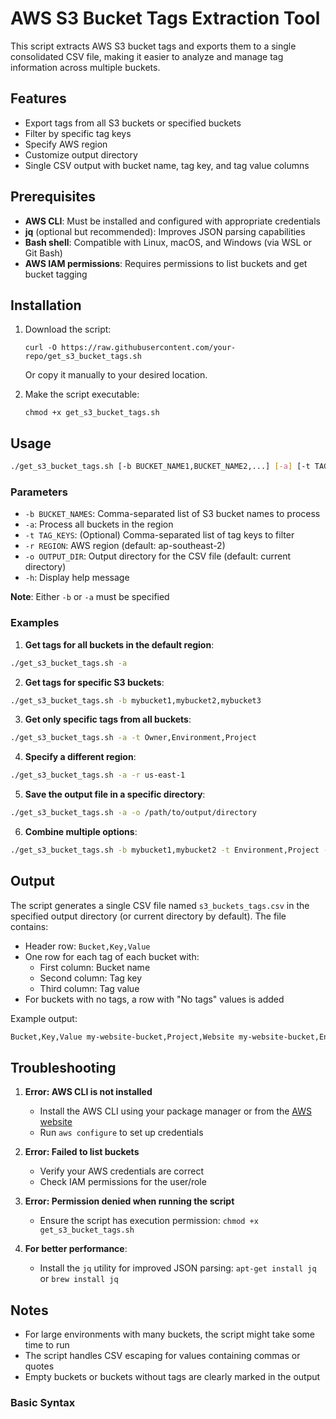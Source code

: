 # AWS S3 Bucket Tags Extraction Tool

This script extracts AWS S3 bucket tags and exports them to a single consolidated CSV file, making it easier to analyze and manage tag information across multiple buckets.

## Features

- Export tags from all S3 buckets or specified buckets
- Filter by specific tag keys
- Specify AWS region
- Customize output directory
- Single CSV output with bucket name, tag key, and tag value columns

## Prerequisites

- **AWS CLI**: Must be installed and configured with appropriate credentials
- **jq** (optional but recommended): Improves JSON parsing capabilities
- **Bash shell**: Compatible with Linux, macOS, and Windows (via WSL or Git Bash)
- **AWS IAM permissions**: Requires permissions to list buckets and get bucket tagging

## Installation

1. Download the script:
   ```
   curl -O https://raw.githubusercontent.com/your-repo/get_s3_bucket_tags.sh
   ```
   Or copy it manually to your desired location.

2. Make the script executable:
   ```
   chmod +x get_s3_bucket_tags.sh
   ```

## Usage
```sh
./get_s3_bucket_tags.sh [-b BUCKET_NAME1,BUCKET_NAME2,...] [-a] [-t TAG_KEY1,TAG_KEY2,...] [-r REGION] [-o OUTPUT_DIR]
```
### Parameters

- `-b BUCKET_NAMES`: Comma-separated list of S3 bucket names to process
- `-a`: Process all buckets in the region
- `-t TAG_KEYS`: (Optional) Comma-separated list of tag keys to filter
- `-r REGION`: AWS region (default: ap-southeast-2)
- `-o OUTPUT_DIR`: Output directory for the CSV file (default: current directory)
- `-h`: Display help message

**Note**: Either `-b` or `-a` must be specified

### Examples

1. **Get tags for all buckets in the default region**:
```sh
./get_s3_bucket_tags.sh -a
```
2. **Get tags for specific S3 buckets**:
```sh
./get_s3_bucket_tags.sh -b mybucket1,mybucket2,mybucket3
```
3. **Get only specific tags from all buckets**:
```sh
./get_s3_bucket_tags.sh -a -t Owner,Environment,Project
```
4. **Specify a different region**:

```sh
./get_s3_bucket_tags.sh -a -r us-east-1
```
5. **Save the output file in a specific directory**:
```sh
./get_s3_bucket_tags.sh -a -o /path/to/output/directory
```
6. **Combine multiple options**:
```sh
./get_s3_bucket_tags.sh -b mybucket1,mybucket2 -t Environment,Project -r us-west-2 -o /reports
```
## Output

The script generates a single CSV file named `s3_buckets_tags.csv` in the specified output directory (or current directory by default). The file contains:

- Header row: `Bucket,Key,Value`
- One row for each tag of each bucket with:
  - First column: Bucket name
  - Second column: Tag key
  - Third column: Tag value
- For buckets with no tags, a row with "No tags" values is added

Example output:

```sh
Bucket,Key,Value my-website-bucket,Project,Website my-website-bucket,Environment,Production data-analytics-bucket,Department,Analytics data-analytics-bucket,CostCenter,12345 backup-bucket,No tags,No tags
```

## Troubleshooting

1. **Error: AWS CLI is not installed**
   - Install the AWS CLI using your package manager or from the [AWS website](https://aws.amazon.com/cli/)
   - Run `aws configure` to set up credentials

2. **Error: Failed to list buckets**
   - Verify your AWS credentials are correct
   - Check IAM permissions for the user/role

3. **Error: Permission denied when running the script**
   - Ensure the script has execution permission: `chmod +x get_s3_bucket_tags.sh`

4. **For better performance**:
   - Install the `jq` utility for improved JSON parsing: `apt-get install jq` or `brew install jq`

## Notes

- For large environments with many buckets, the script might take some time to run
- The script handles CSV escaping for values containing commas or quotes
- Empty buckets or buckets without tags are clearly marked in the output



### Basic Syntax

